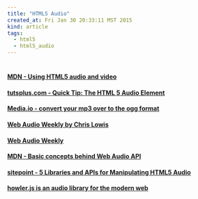 ```yaml
---
title: "HTML5 Audio"
created_at: Fri Jan 30 20:33:11 MST 2015
kind: article
tags:
  - html5
  - html5_audio
---
```


# 

#### [MDN - Using HTML5 audio and video](https://developer.mozilla.org/en-US/docs/Web/Guide/HTML/Using_HTML5_audio_and_video)

#### [tutsplus.com - Quick Tip: The HTML 5 Audio Element](http://code.tutsplus.com/tutorials/quick-tip-the-html-5-audio-element--net-9672)

#### [Media.io - convert your mp3 over to the ogg format](http://media.io/)

#### [Web Audio Weekly by Chris Lowis](https://tinyletter.com/webaudioweekly)
 
#### [Web Audio Weekly](http://blog.chrislowis.co.uk/waw.html)

#### [MDN - Basic concepts behind Web Audio API](https://developer.mozilla.org/en-US/docs/Web/API/Web_Audio_API/Basic_concepts_behind_Web_Audio_API)

#### [sitepoint - 5 Libraries and APIs for Manipulating HTML5 Audio](http://www.sitepoint.com/5-libraries-html5-audio-api/)


#### [howler.js is an audio library for the modern web](https://github.com/goldfire/howler.js)


